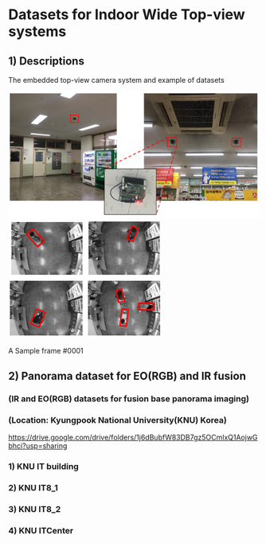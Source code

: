 # Datasets for Indoor Wide Top-view systems

## 1) Descriptions 

The embedded top-view camera system and example of datasets

![text](https://github.com/durumy98/Datasets-for-Indoor-wide-top-view-systems/blob/main/embedded_top-view_system.png?raw=true)
![text](https://github.com/durumy98/Datasets-for-Indoor-wide-top-view-systems/blob/main/embedded_top-view_data_examples.png?raw=true)
 
A Sample frame #0001

## 2) Panorama dataset for EO(RGB) and IR fusion
### (IR and EO(RGB) datasets for fusion base panorama imaging)
### (Location: Kyungpook National University(KNU) Korea)

<https://drive.google.com/drive/folders/1j6dBubfW83DB7gz5OCmlxQ1AojwGbhci?usp=sharing>

### 1) KNU IT building
### 2) KNU IT8_1
### 3) KNU IT8_2
### 4) KNU ITCenter
